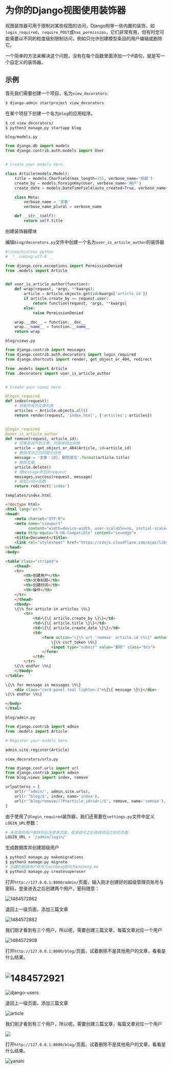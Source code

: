 # 为你的Django视图使用装饰器

视图装饰器可用于限制对某些视图的访问，Django附带一些内置的装饰，如`login_required`，`require_POST`或`has_permission`，它们非常有用，但有时您可能需要以不同的粒度级别限制访问，例如只允许创建模型条目的用户编辑或删除它。

一个简单的方法来解决这个问题，没有在每个函数里面添加一个if语句，就是写一个自定义的装饰器。

## 示例

首先我们需要创建一个项目，名为`view_decorators`:

```bash
$ django-admin startproject view_decorators
```

在某个项目下创建一个名为`blog`的应用程序。

```bash
$ cd view_decorators/
$ python3 manage.py startapp blog
```

`blog/models.py`

```python
from django.db import models
from django.contrib.auth.models import User


# Create your models here.

class Article(models.Model):
    title = models.CharField(max_length=255, verbose_name='标题')
    create_by = models.ForeignKey(User, verbose_name='用户')
    create_date = models.DateTimeField(auto_created=True, verbose_name='创建时间')

    class Meta:
        verbose_name = '文章'
        verbose_name_plural = verbose_name

    def __str__(self):
        return self.title

```

创建装饰器模块

编辑`blog/decorators.py`文件中创建一个名为`user_is_article_author`的装饰器

```python
#!/use/bin/env python
# _*_ coding:utf-8 __

from django.core.exceptions import PermissionDenied
from .models import Article


def user_is_article_author(function):
    def wrap(request, *args, **kwargs):
        article = Article.objects.get(id=kwargs['article_id'])
        if article.create_by == request.user:
            return function(request, *args, **kwargs)
        else:
            raise PermissionDenied

    wrap.__doc__ = function.__doc__
    wrap.__name__ = function.__name__
    return wrap
```

`blog/views.py`

```python
from django.contrib import messages
from django.contrib.auth.decorators import login_required
from django.shortcuts import render, get_object_or_404, redirect

from .models import Article
from .decorators import user_is_article_author


# Create your views here.

@login_required
def index(request):
    # 获取所有的文章列表
    articles = Article.objects.all()
    return render(request, 'index.html', {'articles': articles})


@login_required
@user_is_article_author
def remove(request, article_id):
    # 如果查询不到文章，则直接抛出异常
    article = get_object_or_404(Article, id=article_id)
    # 删除成功之后的提示信息
    message = '文章：{0}，删除成功'.format(article.title)
    # 删除文章
    article.delete()
    # 把message添加到request
    messages.success(request, message)
    # 转到index函数
    return redirect('index')
```

`templates/index.html`

```html
<!doctype html>
<html lang="en">
<head>
    <meta charset="UTF-8">
    <meta name="viewport"
          content="width=device-width, user-scalable=no, initial-scale=1.0, maximum-scale=1.0, minimum-scale=1.0">
    <meta http-equiv="X-UA-Compatible" content="ie=edge">
    <title>Document</title>
    <link rel="stylesheet" href="https://cdnjs.cloudflare.com/ajax/libs/materialize/0.97.8/css/materialize.min.css">
</head>
<body>

<table class="striped">
    <thead>
    <tr>
        <th>创建用户</th>
        <th>文章标题</th>
        <th>创建时间</th>
        <th>操作</th>
    </tr>
    </thead>
    <tbody>
    \{\% for article in articles \%\}
        <tr>
            <td>\{\{ article.create_by \}\}</td>
            <td>\{\{ article.title \}\}</td>
            <td>\{\{ article.create_date \}\}</td>
            <td>
                <form action="\{\% url 'remove' article.id \%\}" method="post">
                    \{\% csrf_token \%\}
                    <input type="submit" value="删除" class="btn">
                </form>
            </td>
        </tr>
    \{\% endfor \%\}
    </tbody>
</table>

\{\% for message in messages \%\}    
    <div class="card-panel teal lighten-2">\{\{ message \}\}</div>
\{\% endfor \%\}

</body>
</html>
```

`blog/admin.py`

```python
from django.contrib import admin
from .models import Article

# Register your models here.

admin.site.register(Article)
```

`view_decorators/urls.py`

```python
from django.conf.urls import url
from django.contrib import admin
from blog.views import index, remove

urlpatterns = [
    url(r'^admin/', admin.site.urls),
    url(r'^blog/$', index, name='index'),
    url(r'^blog/remove/(?P<article_id>\d+)/$', remove, name='remove'),
]
```

由于使用了`@login_required`装饰器，我们还需要在`settings.py`文件中定义`LOGIN_URL`参数：

```python
# 未登录的用户跳转到后台登录页面，登录成功之后再跳转回之前的页面
LOGIN_URL = '/admin/login/'
```

生成数据库并创建超级用户

```bash
$ python3 manage.py makemigrations
$ python3 manage.py migrate
# 创建的超级用户账号为ansheng密码为ansheng.me
$ python3 manage.py createsuperuser
```

打开`http://127.0.0.1:8000/admin/`页面，输入刚才创建好的超级管理员账号与密码，登录进去之后创建两个用户，密码随意：

![1484572862](/images/2017/01/1484572862.png)

退回上一级页面，添加三篇文章

![1484572882](/images/2017/01/1484572882.png)

我们刚才看到有三个用户，所以呢，需要创建三篇文章，每篇文章对应一个用户

![1484572908](/images/2017/01/1484572908.png)

打开`http://127.0.0.1:8000/blog/`页面，试着删除不是其他用户的文章，看看是什么结果。

![1484572921](/images/2017/01/1484572921.gif)
=======
![django-users](../images/2017/01/1484572862.png "django-users")

退回上一级页面，添加三篇文章

![article](../images/2017/01/1484572882.png "article")

我们刚才看到有三个用户，所以呢，需要创建三篇文章，每篇文章对应一个用户

![](../images/2017/01/1484572908.png)

打开`http://127.0.0.1:8000/blog/`页面，试着删除不是其他用户的文章，看看是什么结果。

![yanshi](../images/2017/01/1484572921.gif "yanshi")
